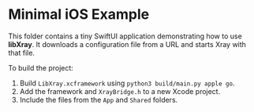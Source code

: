 # Minimal iOS Example

This folder contains a tiny SwiftUI application demonstrating how to use **libXray**.
It downloads a configuration file from a URL and starts Xray with that file.

To build the project:
1. Build `LibXray.xcframework` using `python3 build/main.py apple go`.
2. Add the framework and `XrayBridge.h` to a new Xcode project.
3. Include the files from the `App` and `Shared` folders.
